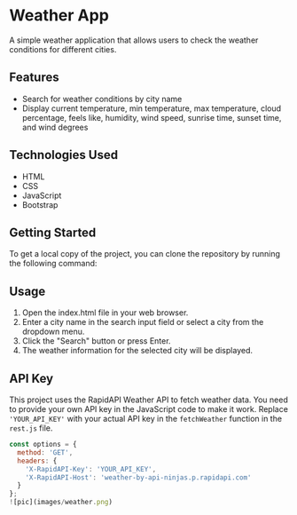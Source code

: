 # Weather App

A simple weather application that allows users to check the weather conditions for different cities.

## Features

- Search for weather conditions by city name
- Display current temperature, min temperature, max temperature, cloud percentage, feels like, humidity, wind speed, sunrise time, sunset time, and wind degrees

## Technologies Used

- HTML
- CSS
- JavaScript
- Bootstrap

## Getting Started

To get a local copy of the project, you can clone the repository by running the following command:


## Usage

1. Open the index.html file in your web browser.
2. Enter a city name in the search input field or select a city from the dropdown menu.
3. Click the "Search" button or press Enter.
4. The weather information for the selected city will be displayed.

## API Key

This project uses the RapidAPI Weather API to fetch weather data. You need to provide your own API key in the JavaScript code to make it work. Replace `'YOUR_API_KEY'` with your actual API key in the `fetchWeather` function in the `rest.js` file.

```javascript
const options = {
  method: 'GET',
  headers: {
    'X-RapidAPI-Key': 'YOUR_API_KEY',
    'X-RapidAPI-Host': 'weather-by-api-ninjas.p.rapidapi.com'
  }
};
![pic](images/weather.png)

